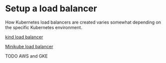
# Setup a load balancer

How Kubernetes load balancers are created varies somewhat depending on the specific Kubernetes environment.

[kind load balancer](README-load-balancer-kind.md)

[Minikube load balancer](README-load-balancer-minikube.md)

TODO AWS and GKE
